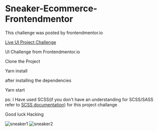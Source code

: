 # Sneaker-Ecommerce-Frontendmentor
This challenge was posted by frontendmentor.io

[Live UI Project Challenge](https://time-tracking-dashboard-frontenmentor-amphilip.vercel.app/)

UI Challenge from Frontendmentor.io

Clone the Project

Yarn install

after installing the dependencies

Yarn start

ps: I Have used SCSS(if you don't have an understanding for SCSS/SASS refer to [SCSS documentation](https://sass-lang.com/)) for this project challange

Good luck Hacking


![sneaker1](https://user-images.githubusercontent.com/48757806/146116298-5e194c24-6ef0-4e45-a1f7-a6a522939c20.PNG)
![sneaker2](https://user-images.githubusercontent.com/48757806/146116309-4c65da69-0e6f-4d3e-af1e-e6ef2b2c182f.PNG)
